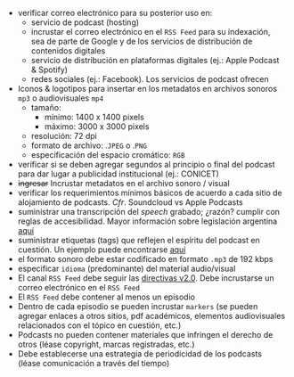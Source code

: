 * verificar correo electrónico para su posterior uso en:
	- servicio de podcast (hosting)
	- incrustar el correo electrónico en el `RSS Feed` para su indexación, sea de parte de Google y de los servicios de distribución de contenidos digitales
	- servicio de distribución en plataformas digitales (ej.: Apple Podcast & Spotify)
	- redes sociales (ej.: Facebook). Los servicios de podcast ofrecen 
* Iconos & logotipos para insertar en los metadatos en archivos sonoros `mp3` o audiovisuales `mp4`
	- tamaño: 
		* mínimo: 1400 x 1400 pixels
		* máximo: 3000 x 3000 pixels
	- resolución: 72 dpi
	- formato de archivo: .`JPEG` o .`PNG`
    - especificación del espacio cromático: `RGB`
* verificar si se deben agregar segundos al principio o final del podcast para dar lugar a publicidad institucional (ej.: CONICET)
* ~~ingresar~~ Incrustar metadatos en el archivo sonoro / visual 
* verificar los requerimientos mínimos básicos de acuerdo a cada sitio de alojamiento de podcasts. _Cfr_. Soundcloud vs Apple Podcasts
* suministrar una transcripción del _speech_ grabado; ¿razón? cumplir con reglas de accesibilidad. Mayor información sobre legislación argentina [aquí](https://www.argentina.gob.ar/justicia/derechofacil/leysimple/accesibilidad-paginas-internet)
* suministrar etiquetas (tags) que reflejen el espíritu del podcast en cuestión. Un ejemplo puede encontrarse [aquí](https://soundcloud.com/wyssinstitute/sets/disruptive)
* el formato sonoro debe estar codificado en formato `.mp3` de 192 kbps
* especificar `idioma` (predominante) del material audio/visual
* El canal `RSS Feed` debe seguir las [directivas v2.0](https://validator.w3.org/feed/docs/rss2.html). Debe incrustarse un correo electrónico en el `RSS Feed`
* El `RSS Feed` debe contener al menos un episodio
* Dentro de cada episodio se pueden incrustar `markers` (se pueden agregar enlaces a otros sitios, pdf académicos, elementos audiovisuales relacionados con el tópico en cuestión, etc.)
* Podcasts no pueden contener materiales que infringen el derecho de otros (léase copyright, marcas registradas, etc.)
* Debe establecerse una estrategia de periodicidad de los podcasts (léase comunicación a través del tiempo)
